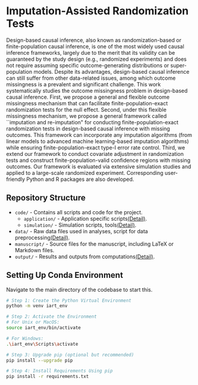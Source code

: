 #  Imputation-Assisted Randomization Tests

Design-based causal inference, also known as randomization-based or finite-population causal inference, is one of the most widely used causal inference frameworks, largely due to the merit that its validity can be guaranteed by the study design (e.g., randomized experiments) and does not require assuming specific outcome-generating distributions or super-population models. Despite its advantages, design-based causal inference can still suffer from other data-related issues, among which outcome missingness is a prevalent and significant challenge. This work systematically studies the outcome missingness problem in design-based causal inference. First, we propose a general and flexible outcome missingness mechanism that can facilitate finite-population-exact randomization tests for the null effect. Second, under this flexible missingness mechanism, we propose a general framework called ``imputation and re-imputation" for conducting finite-population-exact randomization tests in design-based causal inference with missing outcomes. This framework can incorporate any imputation algorithms (from linear models to advanced machine learning-based imputation algorithms) while ensuring finite-population-exact type-I error rate control. Third, we extend our framework to conduct covariate adjustment in randomization tests and construct finite-population-valid confidence regions with missing outcomes. Our framework is evaluated via extensive simulation studies and applied to a large-scale randomized experiment. Corresponding user-friendly Python and R packages are also developed.

## Repository Structure

- `code/` - Contains all scripts and code for the project.
  - `application/` - Application specific scripts[(Detail)](./code/Application/README.md).
  - `simulation/` - Simulation scripts, tools[(Detail)](./code/Simulation/README.md).
- `data/` - Raw data files used in analyses, script for data preprocessing[(Detail)](./data/README.md).
- `manuscript/` - Source files for the manuscript, including LaTeX or Markdown files.
- `output/` - Results and outputs from computations[(Detail)](./output/README.md).

## Setting Up Conda Environment

Navigate to the main directory of the codebase to start this.

```bash
# Step 1: Create the Python Virtual Environment
python -m venv iart_env

# Step 2: Activate the Environment
# For Unix or MacOS:
source iart_env/bin/activate

# For Windows:
.\iart_env\Scripts\activate

# Step 3: Upgrade pip (optional but recommended)
pip install --upgrade pip

# Step 4: Install Requirements Using pip
pip install -r requirements.txt
```

